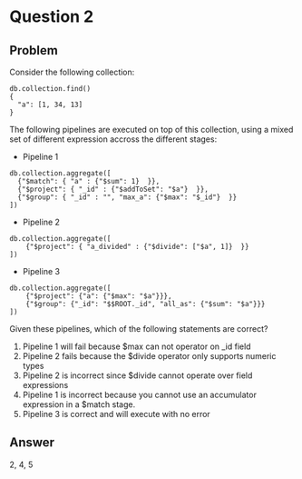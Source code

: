# Question 2

## Problem

Consider the following collection:
```
db.collection.find()
{
  "a": [1, 34, 13]
}
```
The following pipelines are executed on top of this collection, using a mixed set of different expression accross the different stages:

* Pipeline 1
```
db.collection.aggregate([
  {"$match": { "a" : {"$sum": 1}  }},
  {"$project": { "_id" : {"$addToSet": "$a"}  }},
  {"$group": { "_id" : "", "max_a": {"$max": "$_id"}  }}
])
```
* Pipeline 2
```
db.collection.aggregate([
    {"$project": { "a_divided" : {"$divide": ["$a", 1]}  }}
])
```
* Pipeline 3
```
db.collection.aggregate([
    {"$project": {"a": {"$max": "$a"}}},
    {"$group": {"_id": "$$ROOT._id", "all_as": {"$sum": "$a"}}}
])
```
Given these pipelines, which of the following statements are correct?

1. Pipeline 1 will fail because $max can not operator on _id field
2. Pipeline 2 fails because the $divide operator only supports numeric types
3. Pipeline 2 is incorrect since $divide cannot operate over field expressions
4. Pipeline 1 is incorrect because you cannot use an accumulator expression in a $match stage.
5. Pipeline 3 is correct and will execute with no error

## Answer

2, 4, 5
